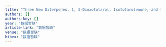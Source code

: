 ```yaml
---
title: "Three New Diterpenes, 1, 3-Dioxototarol, Isototarolenone, and 1-Oxo-3β-hydroxytotarol, form the Roots of Juniperus chinensis LINN."
authors: []
authors-key: []
year: "数据暂缺"
article-link: "数据暂缺"
venue: "数据暂缺"
bibex: "数据暂缺"
---
```

